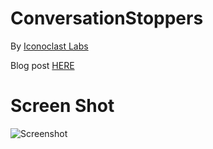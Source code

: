 # ConversationStoppers #

By [Iconoclast Labs](http://www.IconoclastLabs.com)

Blog post [HERE](http://iconoclastlabs.com/cms/blog/posts/conversation-stoppers-flavorful-language-tasteless-app)

# Screen Shot #
![Screenshot](https://raw.github.com/IconoclastLabs/ConversationStoppers/master/resources/3.5screen2.png)
